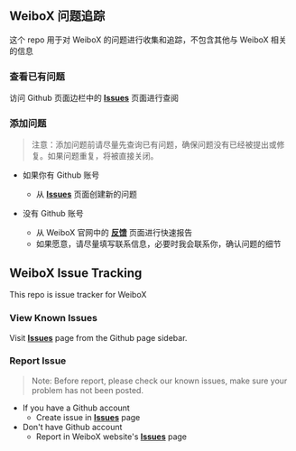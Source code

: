 ## WeiboX 问题追踪

这个 repo 用于对 WeiboX 的问题进行收集和追踪，不包含其他与 WeiboX 相关的信息

### 查看已有问题

访问 Github 页面边栏中的 **[Issues](https://github.com/Naituw/WeiboX/issues)** 页面进行查阅

### 添加问题

> 注意：添加问题前请尽量先查询已有问题，确保问题没有已经被提出或修复。如果问题重复，将被直接关闭。

- 如果你有 Github 账号
  - 从 **[Issues](https://github.com/Naituw/WeiboX/issues)** 页面创建新的问题

- 没有 Github 账号
  - 从 WeiboX 官网中的 **[反馈](http://weiboformac.sinaapp.com/issues)** 页面进行快速报告
  - 如果愿意，请尽量填写联系信息，必要时我会联系你，确认问题的细节
  
## WeiboX Issue Tracking

This repo is issue tracker for WeiboX

### View Known Issues

Visit **[Issues](https://github.com/Naituw/WeiboX/issues)** page from the Github page sidebar.

### Report Issue

> Note: Before report, please check our known issues, make sure your problem has not been posted.

- If you have a Github account
  - Create issue in **[Issues](https://github.com/Naituw/WeiboX/issues)** page
- Don't have Github account
  - Report in WeiboX website's **[Issues](http://weiboformac.sinaapp.com/issues)** page
